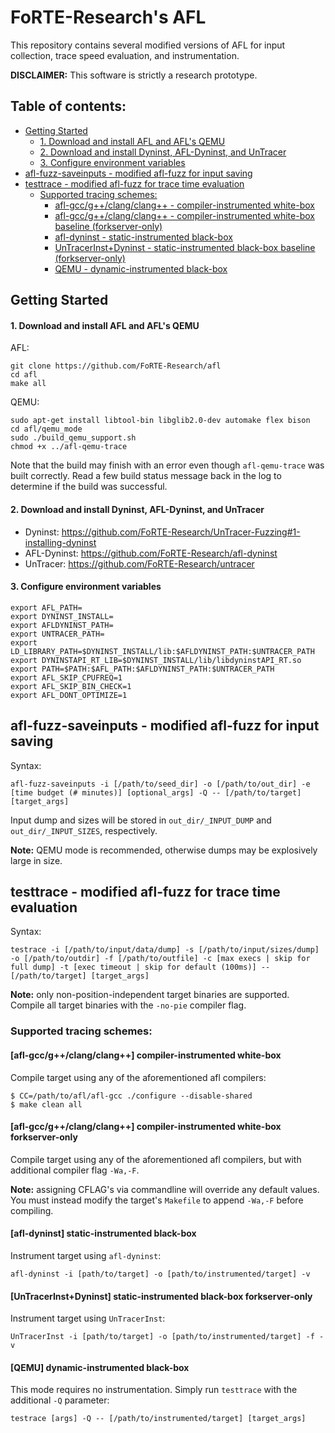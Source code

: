 # FoRTE-Research's AFL
This repository contains several modified versions of AFL for input collection, trace speed evaluation, and instrumentation.

**DISCLAIMER:** This software is strictly a research prototype.

## Table of contents:
* [Getting Started](#getting-started)
  * [1. Download and install AFL and AFL's QEMU](#1-download-and-install-afl-and-afls-qemu)
  * [2. Download and install Dyninst, AFL-Dyninst, and UnTracer](#2-download-and-install-dyninst-afl-dyninst-and-untracer)
  * [3. Configure environment variables](#3-configure-environment-variables)
* [afl-fuzz-saveinputs - modified afl-fuzz for input saving](#afl-fuzz-saveinputs---modified-afl-fuzz-for-input-saving)
* [testtrace - modified afl-fuzz for trace time evaluation](#testtrace---modified-afl-fuzz-for-trace-time-evaluation)
  * [Supported tracing schemes:](#supported-tracing-schemes)
    * [afl-gcc/g++/clang/clang++ - compiler-instrumented white-box](#afl-gccgclangclang-compiler-instrumented-white-box)
    * [afl-gcc/g++/clang/clang++ - compiler-instrumented white-box baseline (forkserver-only)](#afl-gccgclangclang-compiler-instrumented-white-box-baseline-forkserver-only)
    * [afl-dyninst - static-instrumented black-box](#afl-dyninst-static-instrumented-black-box)
    * [UnTracerInst+Dyninst - static-instrumented black-box baseline (forkserver-only)](#untracerinstdyninst-static-instrumented-black-box-baseline-forkserver-only)
    * [QEMU - dynamic-instrumented black-box](#qemu-dynamic-instrumented-black-box)

## Getting Started

#### 1. Download and install AFL and AFL's QEMU
AFL:
```
git clone https://github.com/FoRTE-Research/afl
cd afl
make all
```
QEMU:
```
sudo apt-get install libtool-bin libglib2.0-dev automake flex bison
cd afl/qemu_mode
sudo ./build_qemu_support.sh
chmod +x ../afl-qemu-trace
```
Note that the build may finish with an error even though `afl-qemu-trace` was built correctly.  Read a few build status message back in the log to determine if the build was successful.

#### 2. Download and install Dyninst, AFL-Dyninst, and UnTracer
* Dyninst: https://github.com/FoRTE-Research/UnTracer-Fuzzing#1-installing-dyninst
* AFL-Dyninst: https://github.com/FoRTE-Research/afl-dyninst
* UnTracer: https://github.com/FoRTE-Research/untracer

#### 3. Configure environment variables
```
export AFL_PATH=
export DYNINST_INSTALL=
export AFLDYNINST_PATH=
export UNTRACER_PATH=
export LD_LIBRARY_PATH=$DYNINST_INSTALL/lib:$AFLDYNINST_PATH:$UNTRACER_PATH
export DYNINSTAPI_RT_LIB=$DYNINST_INSTALL/lib/libdyninstAPI_RT.so
export PATH=$PATH:$AFL_PATH:$AFLDYNINST_PATH:$UNTRACER_PATH
export AFL_SKIP_CPUFREQ=1
export AFL_SKIP_BIN_CHECK=1
export AFL_DONT_OPTIMIZE=1
```


## afl-fuzz-saveinputs - modified afl-fuzz for input saving
Syntax:
```
afl-fuzz-saveinputs -i [/path/to/seed_dir] -o [/path/to/out_dir] -e [time budget (# minutes)] [optional_args] -Q -- [/path/to/target] [target_args]
```
Input dump and sizes will be stored in `out_dir/_INPUT_DUMP` and `out_dir/_INPUT_SIZES`, respectively.  

**Note:** QEMU mode is recommended, otherwise dumps may be explosively large in size.

## testtrace - modified afl-fuzz for trace time evaluation
Syntax:
```
testrace -i [/path/to/input/data/dump] -s [/path/to/input/sizes/dump] -o [/path/to/outdir] -f [/path/to/outfile] -c [max execs | skip for full dump] -t [exec timeout | skip for default (100ms)] -- [/path/to/target] [target_args]
```
**Note:** only non-position-independent target binaries are supported. Compile all target binaries with the `-no-pie` compiler flag.

### Supported tracing schemes:

#### [afl-gcc/g++/clang/clang++] compiler-instrumented white-box
Compile target using any of the aforementioned afl compilers:
```
$ CC=/path/to/afl/afl-gcc ./configure --disable-shared
$ make clean all
```

#### [afl-gcc/g++/clang/clang++] compiler-instrumented white-box forkserver-only
Compile target using any of the aforementioned afl compilers, but with additional compiler flag `-Wa,-F`.  

**Note:** assigning CFLAG's via commandline will override any default values. You must instead modify the target's `Makefile` to append `-Wa,-F` before compiling.

#### [afl-dyninst] static-instrumented black-box
Instrument target using `afl-dyninst`:
```
afl-dyninst -i [path/to/target] -o [path/to/instrumented/target] -v
```

#### [UnTracerInst+Dyninst] static-instrumented black-box forkserver-only
Instrument target using `UnTracerInst`:
```
UnTracerInst -i [path/to/target] -o [path/to/instrumented/target] -f -v
```

#### [QEMU] dynamic-instrumented black-box
This mode requires no instrumentation. Simply run `testtrace` with the additional `-Q` parameter:
```
testrace [args] -Q -- [/path/to/instrumented/target] [target_args]
```

